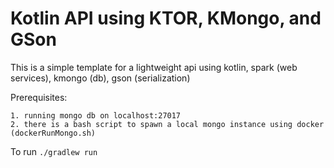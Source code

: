 # Kotlin API using KTOR, KMongo, and GSon

This is a simple template for a lightweight api using kotlin, spark (web services), kmongo (db), gson (serialization)

Prerequisites:
    
    1. running mongo db on localhost:27017
    2. there is a bash script to spawn a local mongo instance using docker (dockerRunMongo.sh)

To run ```./gradlew run```
